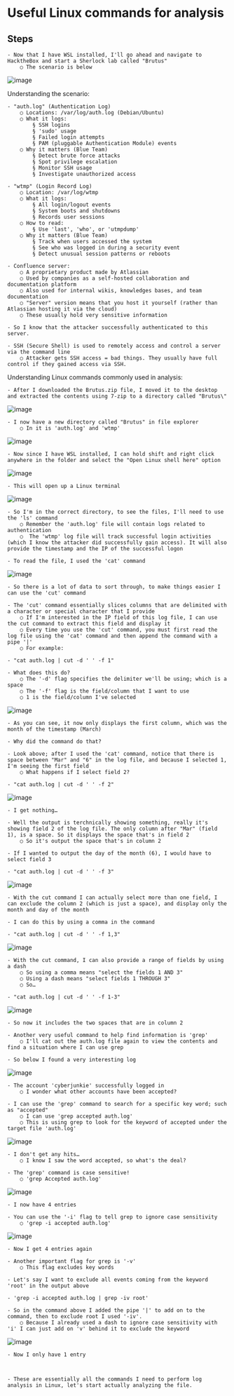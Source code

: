 # Useful Linux commands for analysis

## Steps

	- Now that I have WSL installed, I'll go ahead and navigate to HacktheBox and start a Sherlock lab called "Brutus"
		○ The scenario is below

![image](https://github.com/user-attachments/assets/aaf83d8c-accc-4d51-86a2-01dfa4385bba)


Understanding the scenario:
							
	- "auth.log" (Authentication Log)
		○ Locations: /var/log/auth.log (Debian/Ubuntu)
		○ What it logs:
			§ SSH logins
			§ 'sudo' usage
			§ Failed login attempts
			§ PAM (pluggable Authentication Module) events
		○ Why it matters (Blue Team)
			§ Detect brute force attacks
			§ Spot privilege escalation
			§ Monitor SSH usage
			§ Investigate unauthorized access

	- "wtmp" (Login Record Log)
		○ Location: /var/log/wtmp
		○ What it logs:
			§ All login/logout events
			§ System boots and shutdowns
			§ Records user sessions
		○ How to read:
			§ Use 'last', 'who', or 'utmpdump'
		○ Why it matters (Blue Team)
			§ Track when users accessed the system
			§ See who was logged in during a security event
			§ Detect unusual session patterns or reboots

	- Confluence server:
		○ A proprietary product made by Atlassian
		○ Used by companies as a self-hosted collaboration and documentation platform
		○ Also used for internal wikis, knowledges bases, and team documentation
		○ "Server" version means that you host it yourself (rather than Atlassian hosting it via the cloud)
		○ These usually hold very sensitive information 

	- So I know that the attacker successfully authenticated to this server.

	- SSH (Secure Shell) is used to remotely access and control a server via the command line
		○ Attacker gets SSH access = bad things. They usually have full control if they gained access via SSH.


Understanding Linux commands commonly used in analysis:

	- After I downloaded the Brutus.zip file, I moved it to the desktop and extracted the contents using 7-zip to a directory called "Brutus\"

![image](https://github.com/user-attachments/assets/ffcbde91-880a-4f78-b31e-e744b54ae956)

	- I now have a new directory called "Brutus" in file explorer
		○ In it is 'auth.log' and 'wtmp'

![image](https://github.com/user-attachments/assets/471d79cf-c65a-437e-bb2d-67fbf21f6ae3)

	- Now since I have WSL installed, I can hold shift and right click anywhere in the folder and select the "Open Linux shell here" option

![image](https://github.com/user-attachments/assets/98f4e7c9-4ddf-4870-be20-4ff2ac6611e6)

	- This will open up a Linux terminal

![image](https://github.com/user-attachments/assets/fd4fad1d-c36d-48cc-b372-eff54aecc92c)

	- So I'm in the correct directory, to see the files, I'll need to use the 'ls' command
		○ Remember the 'auth.log' file will contain logs related to authentication
		○  The 'wtmp' log file will track successful login activities (which I know the attacker did successfully gain access). It will also provide the timestamp and the IP of the successful logon

	- To read the file, I used the 'cat' command

![image](https://github.com/user-attachments/assets/995940b8-bfe8-4d4b-8c10-f341397b5c35)

	- So there is a lot of data to sort through, to make things easier I can use the 'cut' command

	- The 'cut' command essentially slices columns that are delimited with a character or special character that I provide
		○ If I'm interested in the IP field of this log file, I can use the cut command to extract this field and display it
		○ Every time you use the 'cut' command, you must first read the log file using the 'cat' command and then append the command with a pipe '|'
		○ For example:

	- "cat auth.log | cut -d ' ' -f 1"

	- What does this do?
		○ The '-d' flag specifies the delimiter we'll be using; which is a space
		○ The '-f' flag is the field/column that I want to use
		○ 1 is the field/column I've selected

![image](https://github.com/user-attachments/assets/67916e1a-2bad-4edf-953c-aa774a012dab)

	- As you can see, it now only displays the first column, which was the month of the timestamp (March)

	- Why did the command do that? 

	- Look above; after I used the 'cat' command, notice that there is space between "Mar" and "6" in the log file, and because I selected 1, I'm seeing the first field
		○ What happens if I select field 2?

	- "cat auth.log | cut -d ' ' -f 2"

![image](https://github.com/user-attachments/assets/b186ac3c-3d83-4426-a02e-eefd5cc10321)

	- I get nothing…

	- Well the output is terchnically showing something, really it's showing field 2 of the log file. The only column after "Mar" (field 1), is a space. So it displays the space that's in field 2
		○ So it's output the space that's in column 2

	- If I wanted to output the day of the month (6), I would have to select field 3

	- "cat auth.log | cut -d ' ' -f 3"

![image](https://github.com/user-attachments/assets/ae0646c0-4979-4d0a-9aba-01e764a19626)

	- With the cut command I can actually select more than one field, I can exclude the column 2 (which is just a space), and display only the month and day of the month

	- I can do this by using a comma in the command

	- "cat auth.log | cut -d ' ' -f 1,3"

![image](https://github.com/user-attachments/assets/6062bf91-916b-435d-bc1d-187b2bf4287f)

	- With the cut command, I can also provide a range of fields by using a dash
		○ So using a comma means "select the fields 1 AND 3"
		○ Using a dash means "select fields 1 THROUGH 3"
		○ So…

	- "cat auth.log | cut -d ' ' -f 1-3"

![image](https://github.com/user-attachments/assets/bba3eeb9-5a1e-4862-8cb7-26a5209e6cfc)

	- So now it includes the two spaces that are in column 2

	- Another very useful command to help find information is 'grep'
		○ I'll cat out the auth.log file again to view the contents and find a situation where I can use grep

	- So below I found a very interesting log

![image](https://github.com/user-attachments/assets/83da3c17-ba26-4741-b365-9158664038a3)

	- The account 'cyberjunkie' successfully logged in
		○ I wonder what other accounts have been accepted?

	- I can use the 'grep' command to search for a specific key word; such as "accepted"
		○ I can use 'grep accepted auth.log'
		○ This is using grep to look for the keyword of accepted under the target file 'auth.log'

![image](https://github.com/user-attachments/assets/db18081b-ba1b-4f93-9cbd-dbb2a14f3129)

	- I don't get any hits…
		○ I know I saw the word accepted, so what's the deal?

	- The 'grep' command is case sensitive!
		○ 'grep Accepted auth.log'

![image](https://github.com/user-attachments/assets/9bc61c3f-9577-43b7-ac2b-c6768007cf8c)

	- I now have 4 entries

	- You can use the '-i' flag to tell grep to ignore case sensitivity
		○ 'grep -i accepted auth.log'

![image](https://github.com/user-attachments/assets/4d89b08d-1f08-4498-a4ab-9c269ad0458e)

	- Now I get 4 entries again

	- Another important flag for grep is '-v'
		○ This flag excludes key words

	- Let's say I want to exclude all events coming from the keyword 'root' in the output above

	- 'grep -i accepted auth.log | grep -iv root'

	- So in the command above I added the pipe '|' to add on to the command, then to exclude root I used '-iv'.
		○ Because I already used a dash to ignore case sensitivity with 'i' I can just add on 'v' behind it to exclude the keyword

![image](https://github.com/user-attachments/assets/d1262fc1-de10-414f-a119-da663e3a1c92)

	- Now I only have 1 entry



	- These are essentially all the commands I need to perform log analysis in Linux, let's start actually analyzing the file.


